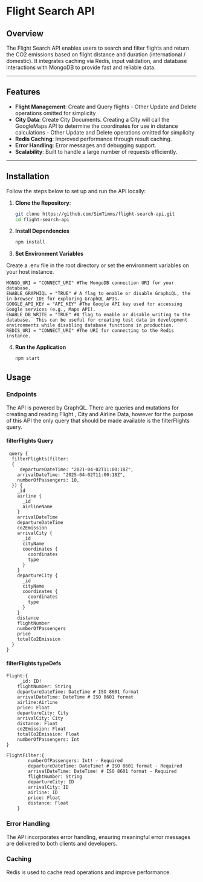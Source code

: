 # **Flight Search API**

## **Overview**

The Flight Search API enables users to search and filter flights and return the CO2 emissions based on flight distance and duration (international / domestic). It integrates caching via Redis, input validation, and database interactions with MongoDB to provide fast and reliable data.

---

## **Features**

- **Flight Management**: Create and Query flights - Other Update and Delete operations omitted for simplicity
- **City Data**: Create City Documents. Creating a City will call the GoogleMaps API to determine the coordinates for use in distance calculations - Other Update and Delete operations omitted for simplicity
- **Redis Caching**: Improved performance through result caching.
- **Error Handling**: Error messages and debugging support.
- **Scalability**: Built to handle a large number of requests efficiently.

---

## **Installation**

Follow the steps below to set up and run the API locally:

1. **Clone the Repository**:

   ```bash
   git clone https://github.com/SimTimms/flight-search-api.git
   cd flight-search-api
   ```

2. **Install Dependencies**

   ```bash
   npm install
   ```

3. **Set Environment Variables**

Create a .env file in the root directory or set the environment variables on your host instance.

```
MONGO_URI = "CONNECT_URI" #The MongoDB connection URI for your database.
ENABLE_GRAPHIQL = "TRUE" # A flag to enable or disable GraphiQL, the in-browser IDE for exploring GraphQL APIs.
GOOGLE_API_KEY = "API_KEY" #The Google API key used for accessing Google services (e.g., Maps API).
ENABLE_DB_WRITE = "TRUE" #A flag to enable or disable writing to the database.  This can be useful for creating test data in development environments while disabling database functions in production.
REDIS_URI = "CONNECT_URI" #The URI for connecting to the Redis instance.
```

4. **Run the Application**
   ```bash
   npm start
   ```

## **Usage**

### **Endpoints**

The API is powered by GraphQL. There are queries and mutations for creating and reading Flight , City and Airline Data, however for the purpose of this API the only query that should be made available is the filterFlights query.

#### **filterFlights Query**

```
 query {
  filterFlights(filter:
  {
     departureDateTime: "2021-04-02T11:00:18Z",
    arrivalDateTime: "2025-04-02T11:00:18Z",
    numberOfPassengers: 10,
  }) {
    _id
    airline {
      _id
      airlineName
    }
    arrivalDateTime
    departureDateTime
    co2Emission
    arrivalCity {
      _id
      cityName
      coordinates {
        coordinates
        type
      }
    }
    departureCity {
      _id
      cityName
      coordinates {
        coordinates
        type
      }
    }
    distance
    flightNumber
    numberOfPassengers
    price
    totalCo2Emission
  }
}
```

#### **filterFlights typeDefs**

```
Flight:{
     _id: ID!
    flightNumber: String
    departureDateTime: DateTime # ISO 8601 format
    arrivalDateTime: DateTime # ISO 8601 format
    airline:Airline
    price: Float
    departureCity: City
    arrivalCity: City
    distance: Float
    co2Emission: Float
    totalCo2Emission: Float
    numberOfPassengers: Int
}

FlightFilter:{
        numberOfPassengers: Int! - Required
        departureDateTime: DateTime! # ISO 8601 format - Required
        arrivalDateTime: DateTime! # ISO 8601 format - Required
        flightNumber: String
        departureCity: ID
        arrivalCity: ID
        airline: ID
        price: Float
        distance: Float
    }
```

### **Error Handling**

The API incorporates error handling, ensuring meaningful error messages are delivered to both clients and developers.

### **Caching**

Redis is used to cache read operations and improve performance.
